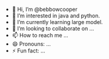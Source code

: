 - 👋 Hi, I’m @bebbowcooper
- 👀 I’m interested in java and python.
- 🌱 I’m currently learning large model.
- 💞️ I’m looking to collaborate on ...
- 📫 How to reach me ...
- 😄 Pronouns: ...
- ⚡ Fun fact: ...

<!---
bebbowcooper/bebbowcooper is a ✨ special ✨ repository because its `README.md` (this file) appears on your GitHub profile.
You can click the Preview link to take a look at your changes.
--->
